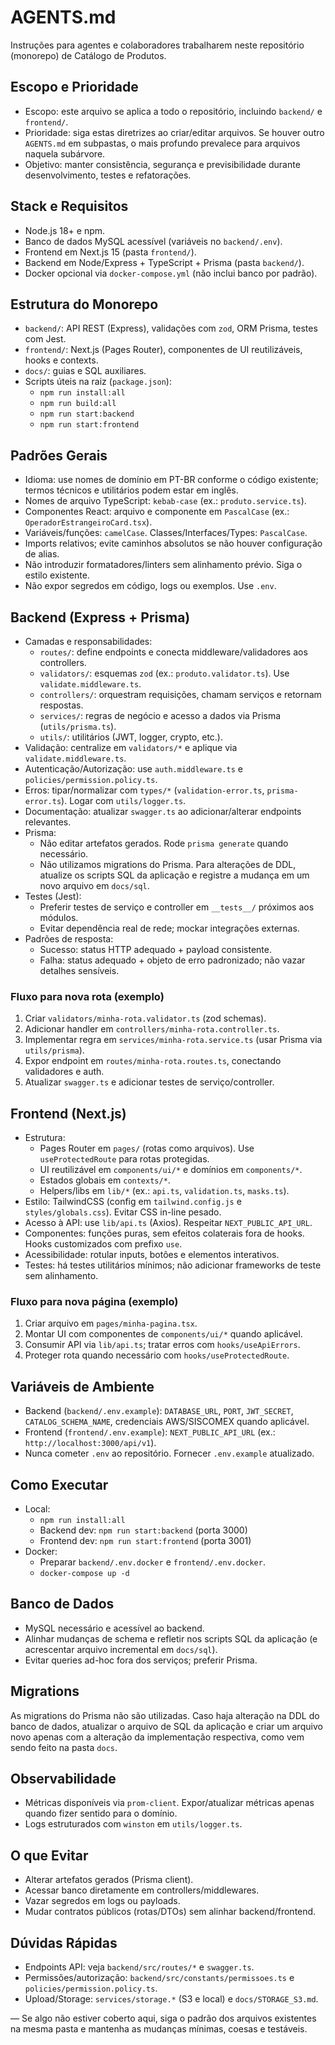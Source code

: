 # AGENTS.md

Instruções para agentes e colaboradores trabalharem neste repositório (monorepo) de Catálogo de Produtos.

## Escopo e Prioridade
- Escopo: este arquivo se aplica a todo o repositório, incluindo `backend/` e `frontend/`.
- Prioridade: siga estas diretrizes ao criar/editar arquivos. Se houver outro `AGENTS.md` em subpastas, o mais profundo prevalece para arquivos naquela subárvore.
- Objetivo: manter consistência, segurança e previsibilidade durante desenvolvimento, testes e refatorações.

## Stack e Requisitos
- Node.js 18+ e npm.
- Banco de dados MySQL acessível (variáveis no `backend/.env`).
- Frontend em Next.js 15 (pasta `frontend/`).
- Backend em Node/Express + TypeScript + Prisma (pasta `backend/`).
- Docker opcional via `docker-compose.yml` (não inclui banco por padrão).

## Estrutura do Monorepo
- `backend/`: API REST (Express), validações com `zod`, ORM Prisma, testes com Jest.
- `frontend/`: Next.js (Pages Router), componentes de UI reutilizáveis, hooks e contexts.
- `docs/`: guias e SQL auxiliares.
- Scripts úteis na raiz (`package.json`):
  - `npm run install:all`
  - `npm run build:all`
  - `npm run start:backend`
  - `npm run start:frontend`

## Padrões Gerais
- Idioma: use nomes de domínio em PT-BR conforme o código existente; termos técnicos e utilitários podem estar em inglês.
- Nomes de arquivo TypeScript: `kebab-case` (ex.: `produto.service.ts`).
- Componentes React: arquivo e componente em `PascalCase` (ex.: `OperadorEstrangeiroCard.tsx`).
- Variáveis/funções: `camelCase`. Classes/Interfaces/Types: `PascalCase`.
- Imports relativos; evite caminhos absolutos se não houver configuração de alias.
- Não introduzir formatadores/linters sem alinhamento prévio. Siga o estilo existente.
- Não expor segredos em código, logs ou exemplos. Use `.env`.

## Backend (Express + Prisma)
- Camadas e responsabilidades:
  - `routes/`: define endpoints e conecta middleware/validadores aos controllers.
  - `validators/`: esquemas `zod` (ex.: `produto.validator.ts`). Use `validate.middleware.ts`.
  - `controllers/`: orquestram requisições, chamam serviços e retornam respostas.
  - `services/`: regras de negócio e acesso a dados via Prisma (`utils/prisma.ts`).
  - `utils/`: utilitários (JWT, logger, crypto, etc.).
- Validação: centralize em `validators/*` e aplique via `validate.middleware.ts`.
- Autenticação/Autorização: use `auth.middleware.ts` e `policies/permission.policy.ts`.
- Erros: tipar/normalizar com `types/*` (`validation-error.ts`, `prisma-error.ts`). Logar com `utils/logger.ts`.
- Documentação: atualizar `swagger.ts` ao adicionar/alterar endpoints relevantes.
- Prisma:
  - Não editar artefatos gerados. Rode `prisma generate` quando necessário.
  - Não utilizamos migrations do Prisma. Para alterações de DDL, atualize os scripts SQL da aplicação e registre a mudança em um novo arquivo em `docs/sql`.
- Testes (Jest):
  - Preferir testes de serviço e controller em `__tests__/` próximos aos módulos.
  - Evitar dependência real de rede; mockar integrações externas.
- Padrões de resposta:
  - Sucesso: status HTTP adequado + payload consistente.
  - Falha: status adequado + objeto de erro padronizado; não vazar detalhes sensíveis.

### Fluxo para nova rota (exemplo)
1) Criar `validators/minha-rota.validator.ts` (zod schemas).
2) Adicionar handler em `controllers/minha-rota.controller.ts`.
3) Implementar regra em `services/minha-rota.service.ts` (usar Prisma via `utils/prisma`).
4) Expor endpoint em `routes/minha-rota.routes.ts`, conectando validadores e auth.
5) Atualizar `swagger.ts` e adicionar testes de serviço/controller.

## Frontend (Next.js)
- Estrutura:
  - Pages Router em `pages/` (rotas como arquivos). Use `useProtectedRoute` para rotas protegidas.
  - UI reutilizável em `components/ui/*` e domínios em `components/*`.
  - Estados globais em `contexts/*`.
  - Helpers/libs em `lib/*` (ex.: `api.ts`, `validation.ts`, `masks.ts`).
- Estilo: TailwindCSS (config em `tailwind.config.js` e `styles/globals.css`). Evitar CSS in-line pesado.
- Acesso à API: use `lib/api.ts` (Axios). Respeitar `NEXT_PUBLIC_API_URL`.
- Componentes: funções puras, sem efeitos colaterais fora de hooks. Hooks customizados com prefixo `use`.
- Acessibilidade: rotular inputs, botões e elementos interativos.
- Testes: há testes utilitários mínimos; não adicionar frameworks de teste sem alinhamento.

### Fluxo para nova página (exemplo)
1) Criar arquivo em `pages/minha-pagina.tsx`.
2) Montar UI com componentes de `components/ui/*` quando aplicável.
3) Consumir API via `lib/api.ts`; tratar erros com `hooks/useApiErrors`.
4) Proteger rota quando necessário com `hooks/useProtectedRoute`.

## Variáveis de Ambiente
- Backend (`backend/.env.example`): `DATABASE_URL`, `PORT`, `JWT_SECRET`, `CATALOG_SCHEMA_NAME`, credenciais AWS/SISCOMEX quando aplicável.
- Frontend (`frontend/.env.example`): `NEXT_PUBLIC_API_URL` (ex.: `http://localhost:3000/api/v1`).
- Nunca cometer `.env` ao repositório. Fornecer `.env.example` atualizado.

## Como Executar
- Local:
  - `npm run install:all`
  - Backend dev: `npm run start:backend` (porta 3000)
  - Frontend dev: `npm run start:frontend` (porta 3001)
- Docker:
  - Preparar `backend/.env.docker` e `frontend/.env.docker`.
  - `docker-compose up -d`

## Banco de Dados
- MySQL necessário e acessível ao backend.
 - Alinhar mudanças de schema e refletir nos scripts SQL da aplicação (e acrescentar arquivo incremental em `docs/sql`).
- Evitar queries ad-hoc fora dos serviços; preferir Prisma.

## Migrations
As migrations do Prisma não são utilizadas. Caso haja alteração na DDL do banco de dados, atualizar o arquivo de SQL da aplicação e criar um arquivo novo apenas com a alteração da implementação respectiva, como vem sendo feito na pasta `docs`.

## Observabilidade
- Métricas disponíveis via `prom-client`. Expor/atualizar métricas apenas quando fizer sentido para o domínio.
- Logs estruturados com `winston` em `utils/logger.ts`.

## O que Evitar
- Alterar artefatos gerados (Prisma client).
- Acessar banco diretamente em controllers/middlewares.
- Vazar segredos em logs ou payloads.
- Mudar contratos públicos (rotas/DTOs) sem alinhar backend/frontend.

## Dúvidas Rápidas
- Endpoints API: veja `backend/src/routes/*` e `swagger.ts`.
- Permissões/autorização: `backend/src/constants/permissoes.ts` e `policies/permission.policy.ts`.
- Upload/Storage: `services/storage.*` (S3 e local) e `docs/STORAGE_S3.md`.

—
Se algo não estiver coberto aqui, siga o padrão dos arquivos existentes na mesma pasta e mantenha as mudanças mínimas, coesas e testáveis.
